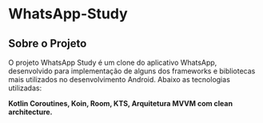 # WhatsApp-Study
## Sobre o Projeto
O projeto WhatsApp Study é um clone do aplicativo WhatsApp, desenvolvido para implementação de alguns dos frameworks e bibliotecas mais utilizados no desenvolvimento Android. Abaixo as tecnologias utilizadas:

**Kotlin Coroutines, Koin, Room, KTS, Arquitetura MVVM com clean architecture.**
